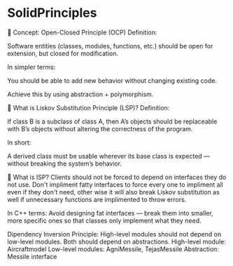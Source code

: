 # SolidPrinciples




🚀 Concept: Open-Closed Principle (OCP)
Definition:

Software entities (classes, modules, functions, etc.) should be open for extension, but closed for modification.

In simpler terms:

You should be able to add new behavior without changing existing code.

Achieve this by using abstraction + polymorphism.

🧠 What is Liskov Substitution Principle (LSP)?
Definition:

If class B is a subclass of class A, then A’s objects should be replaceable with B’s objects without altering the correctness of the program.

In short:

A derived class must be usable wherever its base class is expected — without breaking the system’s behavior.

🎯 What is ISP?
Clients should not be forced to depend on interfaces they do not use.
Don't impliment fatty interfaces to force every one to impliment all even if they don't need, other wise it will also break Liskov substitution as well if unnecessary functions are implimented to throw errors.

In C++ terms:
Avoid designing fat interfaces — break them into smaller, more specific ones so that classes only implement what they need.

Dipendency Inversion Principle:
High-level modules should not depend on low-level modules. Both should depend on abstractions.
High-level module: Aircraftmodel
Low-level modules: AgniMessile, TejasMessile
Abstraction: Messile interface
